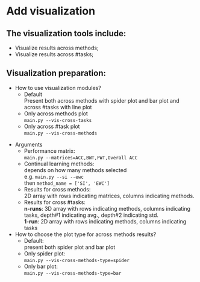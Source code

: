 # Add visualization 
## The visualization tools include:
+ Visualize results across methods;
+ Visualize results across #tasks;


## Visualization preparation:
+ How to use visualization modules?
    - Default  
    Present both across methods with spider plot and bar plot and across #tasks with line plot
    - Only across methods plot  
    `
    main.py --vis-cross-tasks
    `
    - Only across #task plot  
    `
    main.py --vis-cross-methods
    `
- Arguments
    * Performance matrix:  
    `
    main.py --matrices=ACC,BWT,FWT,Overall ACC
    `
    * Continual learning methods:  
    depends on how many methods selected  
    e.g. `main.py --si --ewc`   
    then `method_name = ['SI', 'EWC']`
    * Results for cross methods:  
    2D array with rows indicating matrices, columns indicating methods.  
    * Results for cross #tasks:  
    **n-runs**: 3D array with rows indicating methods, columns indicating tasks, depth#1 indicating avg., depth#2 indicating std.   
    **1-run**: 2D array with rows indicating methods, columns indicating tasks  
- How to choose the plot type for across methods results?
    * Default:  
    present both spider plot and bar plot
    * Only spider plot:  
    `
    main.py --vis-cross-methods-type=spider
    `
    * Only bar plot:  
    `
    main.py --vis-cross-methods-type=bar
    `